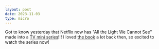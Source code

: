 ```yaml
---
layout: post
date: 2023-11-03
type: micro
---
```


Got to know yesterday that Netflix now has "All the Light We Cannot See" made into a [TV mini series](https://www.netflix.com/in/title/81083008)!!! I loved [the book](https://www.goodreads.com/en/book/show/18143977) a lot back then, so excited to watch the series now!
